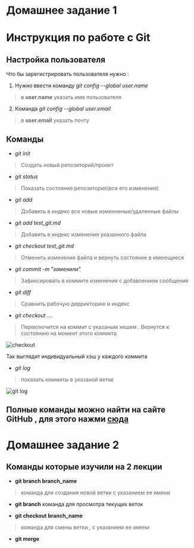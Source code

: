 # Домашнее задание 1
# Инструкция по работе с Git

## Настройка пользователя  
Что бы зарегистрировать пользователя нужно : 

1. Нужно ввести команду *git config --global user.name* 
>в **user.name** указать имя пользователя 
2. Команда *git config --global user.email* 
> в **user.email** указать почту

## Команды 

* *git init* 
>Создать новый репозиторий/проект
* *git status*
>Показать состояние репозитория(все его изменения)

* *git add*
>Добавить в индекс все новые изменненые/удаленные файлы

* *git add test_git.md*
>Добавить в индекс изменения указанного файла

* *git checkout test_git.md*
>Отменить изменения файла и вернуть состояние в имеющиеся 

* *git commit -m "заменили"*
>Зафиксировать в коммите изменения с добавлением сообщения

* *git diff*
>Сравнить рабочую деррикторию и индекс

* *git checkout* ....
>Переключится на коммит с указаным хешем . Вернутся к состоянию на момент этого коммита

![checkout](expl.png)

Так выглядит индивидуальный хэш у каждого коммита

* *git log*
>показать коммиты в указаной ветке

![git log](expl.png)

## Полные команды можно найти на сайте GitHub , для этого нажми [сюда](https://github.com/AndreyITMetatech/Git_Command_Help/blob/main/Git_Command_Help.md)


# Домашнее задание 2
## Команды которые изучили на 2 лекции

+ __git branch branch_name__ 
> команда для создания новой ветки с указанием ее имени

+ __git branch__ 
команда для просмотра текущих веток 

+ __git checkout branch_name__
> команда для смены ветки , с указанием ее имени

+ __git merge__

